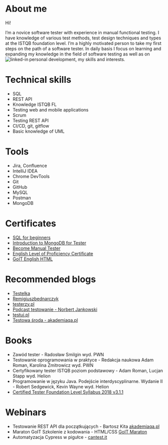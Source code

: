 # About me

Hi! 
 
I’m a novice software tester with experience in manual functional testing. I have knowledge of various test methods, test design techniques and types at the ISTQB foundation level. I’m  a highly motivated person to take my first steps on the path of a software tester.
In daily basis I focus on learning and expanding my knowledge in the field of software testing as well as on personal development, my skills and interests. 
[<img align="left" alt="linked-in" src="https://img.shields.io/badge/linkedin-%230077B5.svg?&style=for-the-badge&logo=linkedin&logoColor=white" />](www.linkedin.com/in/tomasz-musiał107)

# Technical skills

* SQL
* REST API
* Knowledge ISTQB FL
* Testing web and mobile applications
* Scrum 
* Testing REST API 
* CI/CD, git, gitflow
* Basic knowledge of UML

# Tools
* Jira, Confluence
* IntelliJ IDEA
* Chrome DevTools
* Git
* GitHub
* MySQL
* Postman
* MongoDB

# Certificates
* [SQL for beginners](https://drive.google.com/file/d/1RpxL5YDnNohKJCCmVFKPcrTKSy_tCLZu/view?usp=share_link)
* [Introduction to MongoDB for Tester](https://drive.google.com/file/d/1RpxL5YDnNohKJCCmVFKPcrTKSy_tCLZu/view?usp=share_link)
* [Become Manual Tester](https://drive.google.com/file/d/1RpxL5YDnNohKJCCmVFKPcrTKSy_tCLZu/view?usp=share_link)
* [English Level of Proficiency Certificate](https://drive.google.com/file/d/155KN8dVwX_TQXtiMDC6uXGnzfCNXhvTV/view?usp=share_link)
* [GoIT English HTML](https://drive.google.com/file/d/1RP1pVs9Kmacp3gx4V58Wy3cZxUnxviHP/view?usp=sharing)

# Recommended blogs
* [Testelka](https://testelka.pl/)
* [Remigiuszbednarczyk](https://remigiuszbednarczyk.pl)
* [testerzy.pl](https://testerzy.pl/)
* [Podcast testowanie - Norbert Jankowski](https://podcasttestowanie.pl/)
* [testuj.pl](https://testuj.pl/blog/)
* [Testowa środa - akademiaqa.pl](https://akademiaqa.pl/testowa-sroda/)

# Books
* Zawód tester - Radosław Smilgin wyd. PWN
* Testowanie oprogramowania w praktyce - Redakcja naukowa Adam Roman, Karolina Zmitrowicz wyd. PWN 
* Certyfikowany tester ISTQB poziom podstawowy - Adam Roman, Lucjan Stapp wyd. Helion
* Programowanie w języku Java. Podejście interdyscyplinarne. Wydanie II - Robert Sedgewick, Kevin Wayne wyd. Helion
* [Certified Tester Foundation Level Syllabus 2018 v3.1.1](https://istqb-main-web-prod.s3.amazonaws.com/media/documents/ISTQB-CTFL_Syllabus_2018_v3.1.1.pdf)

# Webinars
* Testowanie REST API dla początkujących - Bartosz Kita [akademiaqa.pl](https://akademiaqa.pl)
* Maraton GoIT Szkolenie z kodowania - HTML/CSS [GoIT Maraton](https://m.goit.global/pl/?utm_source=google&utm_medium=cpc&utm_campaign=19908700535|146264932926|652825193268||go-it&gclid=Cj0KCQjwuLShBhC_ARIsAFod4fLx173xU8r4FagZDcZ61pmY8kScCQLrjZS9zTq-4c4JojNhvkQvhrsaAreEEALw_wcB)
* Automatyzacja Cypress w pigułce - [cantest.it](https://www.cantest.it)
